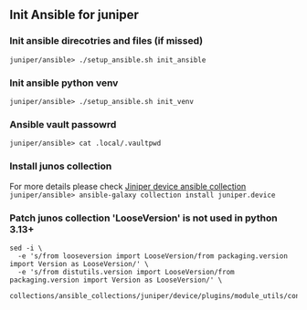 ## Init Ansible for juniper 

### Init ansible direcotries and files (if missed)
`juniper/ansible> ./setup_ansible.sh init_ansible`

### Init ansible python venv
`juniper/ansible> ./setup_ansible.sh init_venv`

### Ansible vault passowrd
`juniper/ansible> cat .local/.vaultpwd`

### Install junos collection 
For more details please check [Jiniper device ansible collection](https://galaxy.ansible.com/ui/repo/published/juniper/device/)
`juniper/ansible> ansible-galaxy collection install juniper.device`

### Patch junos collection 'LooseVersion' is not used in python 3.13+
```
sed -i \
  -e 's/from looseversion import LooseVersion/from packaging.version import Version as LooseVersion/' \
  -e 's/from distutils.version import LooseVersion/from packaging.version import Version as LooseVersion/' \
  collections/ansible_collections/juniper/device/plugins/module_utils/configuration.py
```

